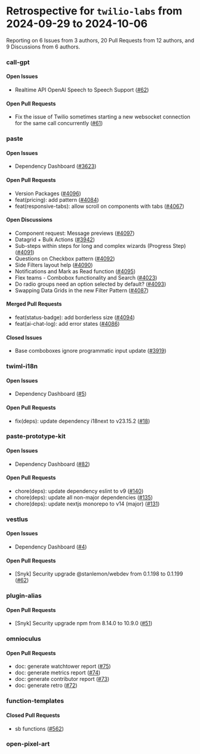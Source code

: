 # Retrospective for `twilio-labs` from 2024-09-29 to 2024-10-06

Reporting on 6 Issues from 3 authors, 20 Pull Requests from 12 authors, and 9 Discussions from 6 authors.


### call-gpt

#### Open Issues

- Realtime API OpenAI Speech to Speech Support ([#62](https://github.com/twilio-labs/call-gpt/issues/62))

#### Open Pull Requests

- Fix the issue of Twilio sometimes starting a new websocket connection for the same call concurrently ([#61](https://github.com/twilio-labs/call-gpt/pull/61))

### paste

#### Open Issues

- Dependency Dashboard ([#3623](https://github.com/twilio-labs/paste/issues/3623))

#### Open Pull Requests

- Version Packages ([#4096](https://github.com/twilio-labs/paste/pull/4096))
- feat(pricing): add pattern ([#4084](https://github.com/twilio-labs/paste/pull/4084))
- feat(responsive-tabs): allow scroll on components with tabs ([#4067](https://github.com/twilio-labs/paste/pull/4067))

#### Open Discussions

- Component request: Message previews ([#4097](https://github.com/twilio-labs/paste/discussions/4097))
- Datagrid + Bulk Actions ([#3942](https://github.com/twilio-labs/paste/discussions/3942))
- Sub-steps within steps for long and complex wizards (Progress Step) ([#4091](https://github.com/twilio-labs/paste/discussions/4091))
- Questions on Checkbox pattern ([#4092](https://github.com/twilio-labs/paste/discussions/4092))
- Side Filters layout help ([#4090](https://github.com/twilio-labs/paste/discussions/4090))
- Notifications and Mark as Read function ([#4095](https://github.com/twilio-labs/paste/discussions/4095))
- Flex teams - Combobox functionality and Search ([#4023](https://github.com/twilio-labs/paste/discussions/4023))
- Do radio groups need an option selected by default? ([#4093](https://github.com/twilio-labs/paste/discussions/4093))
- Swapping Data Grids in the new Filter Pattern ([#4087](https://github.com/twilio-labs/paste/discussions/4087))

#### Merged Pull Requests

- feat(status-badge): add borderless size ([#4094](https://github.com/twilio-labs/paste/pull/4094))
- feat(ai-chat-log): add error states ([#4086](https://github.com/twilio-labs/paste/pull/4086))

#### Closed Issues

- Base comboboxes ignore programmatic input update ([#3919](https://github.com/twilio-labs/paste/issues/3919))

### twiml-i18n

#### Open Issues

- Dependency Dashboard ([#5](https://github.com/twilio-labs/twiml-i18n/issues/5))

#### Open Pull Requests

- fix(deps): update dependency i18next to v23.15.2 ([#18](https://github.com/twilio-labs/twiml-i18n/pull/18))

### paste-prototype-kit

#### Open Issues

- Dependency Dashboard ([#82](https://github.com/twilio-labs/paste-prototype-kit/issues/82))

#### Open Pull Requests

- chore(deps): update dependency eslint to v9 ([#140](https://github.com/twilio-labs/paste-prototype-kit/pull/140))
- chore(deps): update all non-major dependencies ([#135](https://github.com/twilio-labs/paste-prototype-kit/pull/135))
- chore(deps): update nextjs monorepo to v14 (major) ([#131](https://github.com/twilio-labs/paste-prototype-kit/pull/131))

### vestlus

#### Open Issues

- Dependency Dashboard ([#4](https://github.com/twilio-labs/vestlus/issues/4))

#### Open Pull Requests

- [Snyk] Security upgrade @stanlemon/webdev from 0.1.198 to 0.1.199 ([#62](https://github.com/twilio-labs/vestlus/pull/62))

### plugin-alias

#### Open Pull Requests

- [Snyk] Security upgrade npm from 8.14.0 to 10.9.0 ([#51](https://github.com/twilio-labs/plugin-alias/pull/51))

### omnioculus

#### Open Pull Requests

- doc: generate watchtower report ([#75](https://github.com/twilio-labs/omnioculus/pull/75))
- doc: generate metrics report ([#74](https://github.com/twilio-labs/omnioculus/pull/74))
- doc: generate contributor report ([#73](https://github.com/twilio-labs/omnioculus/pull/73))
- doc: generate retro ([#72](https://github.com/twilio-labs/omnioculus/pull/72))

### function-templates

#### Closed Pull Requests

- sb functions ([#562](https://github.com/twilio-labs/function-templates/pull/562))

### open-pixel-art